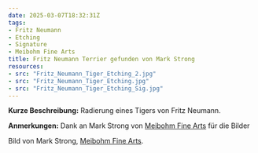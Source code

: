 ```yaml
---
date: 2025-03-07T18:32:31Z
tags:
- Fritz Neumann
- Etching
- Signature
- Meibohm Fine Arts
title: Fritz Neumann Terrier gefunden von Mark Strong
resources:
- src: "Fritz_Neumann_Tiger_Etching_2.jpg"
- src: "Fritz_Neumann_Tiger_Etching.jpg"
- src: "Fritz_Neumann_Tiger_Etching_Sig.jpg"
---
```


**Kurze Beschreibung:** Radierung eines Tigers von Fritz Neumann.

**Anmerkungen:** Dank an Mark Strong von [Meibohm Fine Arts](http://meibohmfinearts.com/) für die Bilder

Bild von Mark Strong, [Meibohm Fine Arts](http://meibohmfinearts.com/).
